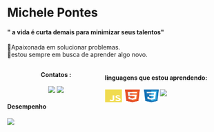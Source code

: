 # Michele Pontes
<h4>" a vida é curta demais para minimizar seus talentos"</h4>
📌Apaixonada em solucionar problemas.<br>
📖estou sempre em busca de aprender algo novo.

<div style="float: right"><br>
 <h4>linguagens que estou aprendendo:</h4>
  <img align="center" alt="Js" height="30" width="40" src="https://raw.githubusercontent.com/devicons/devicon/master/icons/javascript/javascript-plain.svg">
  <img align="center" alt="HTML" height="30" width="40" src="https://raw.githubusercontent.com/devicons/devicon/master/icons/html5/html5-original.svg">
  <img align="center" alt="CSS" height="30" width="40" src="https://raw.githubusercontent.com/devicons/devicon/master/icons/css3/css3-original.svg">
  <img  align="right" width="150" src="https://cdn.discordapp.com/attachments/1057088577852407919/1214014239895977984/michele_gif.gif?ex=65f791de&is=65e51cde&hm=bf718a5e4d9a173d72aca264641f2b1c6c96ae4f6e09bf744fffbbb3880198ac&">
</p>
  
  </div>
  
  ##
  <div align="center">
 <h4>Contatos :</h4>
  </div>
<div align="center">
  
  <a href="https://instagram.com/_michelepontes" target="_blank"><img  src="https://img.shields.io/badge/-Instagram-%23E4405F?style=for-the-badge&logo=instagram&logoColor=white" target="_blank"></a>
  <a href = "mailto:pontesmichele03@gmail.com"><img src="https://img.shields.io/badge/-Gmail-%23333?style=for-the-badge&logo=gmail&logoColor=white" target="_blank"></a> 
</div>

<div> 
  <h4> Desempenho </h4>
  <img heinght="180" src="https://github-readme-stats.vercel.app/api?username=michelep0ntes&show_icons=true&theme=dark"/>

</div>
